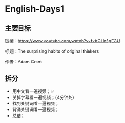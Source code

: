 # English-Days1

## 主要目标

链接：https://www.youtube.com/watch?v=fxbCHn6gE3U

标题：The surprising habits of original thinkers

作者：Adam Grant

## 拆分

+ 用中文看一遍视频；✅
+ 关掉字幕看一遍视频；（4分钟处）
+ 找到关键词看一遍视频；
+ 背诵关键词看一遍视频；
+ 总结；



